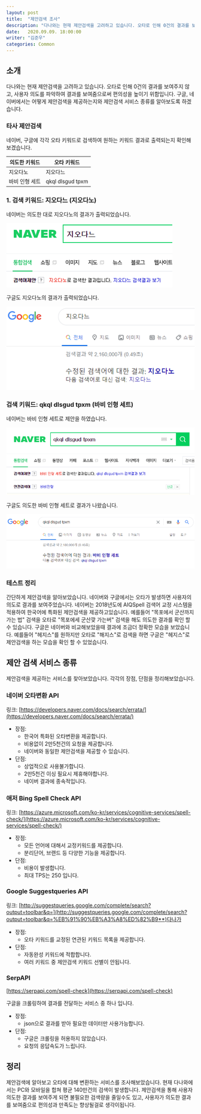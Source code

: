 ```yaml
---
layout: post
title:  "제안검색 조사"
description: "다나와는 현재 제안검색을 고려하고 있습니다. 오타로 인해 0건의 결과를 보여주지 않고, 사용자 의도를 파악하여 결과를 보여줌으로써 편의성을 높이기 위함입니다. 구글, 네이버에서는 어떻게 제안검색을 제공하는지와 제안검색 API 종류를 알아보도록 하겠습니다." 
date:   2020.09.09. 18:00:00
writer: "김준우"  
categories: Common 
---
```

## 소개

다나와는 현재 제안검색을 고려하고 있습니다. 오타로 인해 0건의 결과를 보여주지 않고, 사용자 의도를 파악하여 결과를 보여줌으로써 편의성을 높이기 위함입니다. 구글, 네이버에서는 어떻게 제안검색을 제공하는지와 제안검색 서비스 종류를 알아보도록 하겠습니다.

### 타사 제안검색

네이버, 구글에 각각 오타 키워드로 검색하여 원하는 키워드 결과로 출력되는지 확인해보겠습니다.


|의도한 키워드 | 오타 키워드 |
| --- | --- |
| 지오다노 | 지오다느 |
| 바비 인형 세트 | qkql dlsgud tpxm |


   
### 1. 검색 키워드: 지오다느 (지오다노)

네이버는 의도한 대로 지오다노의 결과가 출력되었습니다.

![/images/2020-09-09-Common-suggest-search/Untitled.png](/images/2020-09-09-Common-suggest-search/Untitled.png)

구글도 지오다노의 결과가 출력되었습니다.

![/images/2020-09-09-Common-suggest-search/Untitled%201.png](/images/2020-09-09-Common-suggest-search/Untitled%201.png)

### 검색 키워드: qkql dlsgud tpxm (바비 인형 세트)

네이버는 바비 인형 세트로 제안을 하였습니다.

![/images/2020-09-09-Common-suggest-search/Untitled%202.png](/images/2020-09-09-Common-suggest-search/Untitled%202.png)

구글도 의도한 바비 인형 세트로 결과가 나왔습니다.

![/images/2020-09-09-Common-suggest-search/Untitled%203.png](/images/2020-09-09-Common-suggest-search/Untitled%203.png)

### 테스트 정리

간단하게 제안검색을 알아보았습니다. 네이버와 구글에서는 오타가 발생하면 사용자의 의도로 결과를 보여주었습니다. 네이버는 2018년도에 AIQSpell 검색어 교정 시스템을 적용하여 한국어에 특화된 제안검색을 제공하고있습니다. 예를들어 "목포에서 군산까지 가는 법" 검색을 오타로 "목포에세 군산깢 가는버" 검색을 해도 의도한 결과를 확인 할 수 있습니다. 구글은 네이버와 비교해보았을때 결과에 조금더 정확한 모습을 보았습니다. 예를들어 "헤지스"를 원하지만 오타로 "해지스"로 검색을 하면 구글은 "헤지스"로 제안검색을 하는 모습을 확인 할 수 있었습니다.

## 제안 검색 서비스 종류

제안검색을 제공하는 서비스를 찾아보았습니다. 각각의 장점, 단점을 정리해보았습니다.

### 네이버 오타변환 API

링크: [https://developers.naver.com/docs/search/errata/](https://developers.naver.com/docs/search/errata/)

- 장점:
    - 한국어 특화된 오타변환을 제공합니다.
    - 비용없이 2만5천건의 요청을 제공합니다.
    - 네이버와 동일한 제안검색을 제공할 수 있습니다.
- 단점:
    - 상업적으로 사용불가합니다.
    - 2만5천건 이싱 필요시 제휴해야합니다.
    - 네이버 결과에 종속적입니다.

### 애저 Bing Spell Check API

링크: [https://azure.microsoft.com/ko-kr/services/cognitive-services/spell-check/](https://azure.microsoft.com/ko-kr/services/cognitive-services/spell-check/)

- 장점:
    - 모든 언어에 대해서 교정키워드를 제공합니다.
    - 분리단어, 브랜드 등 다양한 기능을 제공합니다.
- 단점:
    - 비용이 발생합니다.
    - 최대 TPS는 250 입니다.

### Google Suggestqueries API

링크: [http://suggestqueries.google.com/complete/search?output=toolbar&q=](http://suggestqueries.google.com/complete/search?output=toolbar&q=%EB%91%90%EB%A3%A8%ED%82%B9**)다나가

- 장점:
    - 오타 키워드를 교정된 연관된 키워드 목록을 제공합니다.
- 단점:
    - 자동완성 키워드에 적합합니다.
    - 여러 키워드 중 제안검색 키워드 선별이 안됩니다.

### SerpAPI

[https://serpapi.com/spell-check](https://serpapi.com/spell-check)

구글을 크롤링하여 결과를 전달하는 서비스 중 하나 입니다.

- 장점:
    - json으로 결과를 받아 필요한 데이터만 사용가능합니다.
- 단점:
    - 구글은 크롤링을 허용하지 않았습니다.
    - 요청의 응답속도가 느립니다.

## 정리

제안검색에 알아보고 오타에 대해 변환하는 서비스를 조사해보았습니다. 현재 다나와에서는 PC와 모바일을 합쳐 평균 140만건의 검색이 발생합니다. 제안검색을 통해 사용자 의도한 결과를 보여주게 되면 불필요한 검색량을 줄일수도 있고, 사용자가 의도한 결과를 보여줌으로 편의성과 만족도는 향상될걸로 생각이됩니다.